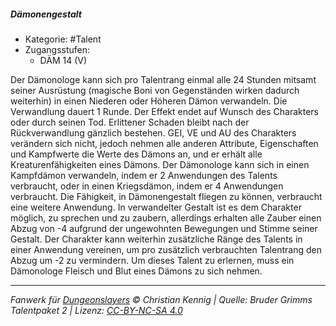 <!---
Dies ist ein Fanwerk für DUNGEONSLAYERS © von Christian Kennig

Quellen:      [Bruder Grimms Talentpaket 2](https://www.f-space.de/ds4/downloads.html)
              [Talentbeschreibungen](https://www.f-space.de/ds4/tools-talentcards.html)
License:      [CC-BY-NC-SA 4.0](https://creativecommons.org/licenses/by-nc-sa/4.0/deed.de)
Richtlinien:  [Fanwerkrichtlinien](https://www.dungeonslayers.net/fanwerk-richtlinien/)
Autor:        Zauberlehrling
-->

##### Dämonengestalt

- Kategorie: #Talent
- Zugangsstufen:
  - DÄM 14 (V)

Der Dämonologe kann sich pro Talentrang einmal alle 24 Stunden mitsamt seiner Ausrüstung (magische Boni von Gegenständen wirken dadurch weiterhin) in einen Niederen oder Höheren Dämon verwandeln. Die Verwandlung dauert 1 Runde. Der Effekt endet auf Wunsch des Charakters oder durch seinen Tod. Erlittener Schaden bleibt nach der Rückverwandlung gänzlich bestehen. GEI, VE und AU des Charakters verändern sich nicht, jedoch nehmen alle anderen Attribute, Eigenschaften und Kampfwerte die Werte des Dämons an, und er erhält alle Kreaturenfähigkeiten eines Dämons. Der Dämonologe kann sich in einen Kampfdämon verwandeln, indem er 2 Anwendungen des Talents verbraucht, oder in einen Kriegsdämon, indem er 4 Anwendungen verbraucht. Die Fähigkeit, in Dämonengestalt fliegen zu können, verbraucht eine weitere Anwendung. In verwandelter Gestalt ist es dem Charakter möglich, zu sprechen und zu zaubern, allerdings erhalten alle Zauber einen Abzug von -4 aufgrund der ungewohnten Bewegungen und Stimme seiner Gestalt. Der Charakter kann weiterhin zusätzliche Ränge des Talents in einer Anwendung vereinen, um pro zusätzlich verbrauchten Talentrang den Abzug um -2 zu vermindern. Um dieses Talent zu erlernen, muss ein Dämonologe Fleisch und Blut eines Dämons zu sich nehmen.

---

_Fanwerk für [Dungeonslayers](https://www.dungeonslayers.net/) © Christian Kennig | Quelle: Bruder Grimms Talentpaket 2 | Lizenz: [CC-BY-NC-SA 4.0](https://creativecommons.org/licenses/by-nc-sa/4.0/deed.de)_
